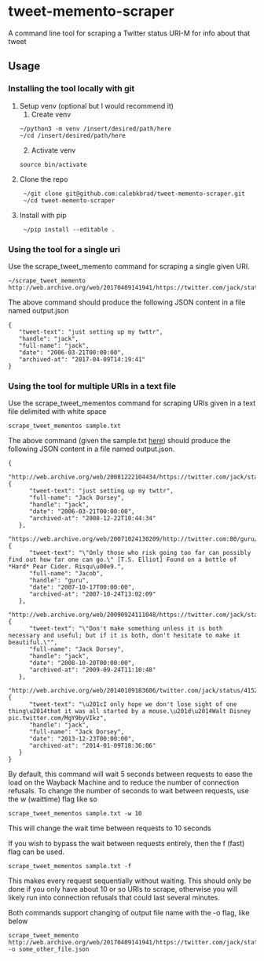 # tweet-memento-scraper  
A command line tool for scraping a Twitter status URI-M for info about that tweet  

## Usage

### Installing the tool locally with git  
1. Setup venv (optional but I would recommend it)
   1. Create venv
   ```
   ~/python3 -m venv /insert/desired/path/here
   ~/cd /insert/desired/path/here
   ```
   2. Activate venv
   ```
   source bin/activate
   ```
2. Clone the repo
   ```
    ~/git clone git@github.com:calebkbrad/tweet-memento-scraper.git
    ~/cd tweet-memento-scraper
   ```
3. Install with pip
   ```
    ~/pip install --editable .
   ```

### Using the tool for a single uri  
Use the scrape_tweet_memento command for scraping a single given URI.
```
~/scrape_tweet_memento http://web.archive.org/web/20170409141941/https://twitter.com/jack/status/20
```  
The above command should produce the following JSON content in a file named output.json  
```
{
   "tweet-text": "just setting up my twttr",
   "handle": "jack",
   "full-name": "jack",
   "date": "2006-03-21T00:00:00",
   "archived-at": "2017-04-09T14:19:41"
}  
```  
### Using the tool for multiple URIs in a text file  
Use the scrape_tweet_mementos command for scraping URIs given in a text file delimited with white space  
```
scrape_tweet_mementos sample.txt  
```  
The above command (given the sample.txt [here](sample.txt)) should produce the following JSON content in a file named output.json.  
```
{
   "http://web.archive.org/web/20081222104434/https://twitter.com/jack/status/20": {
      "tweet-text": "just setting up my twttr",
      "full-name": "Jack Dorsey",
      "handle": "jack",
      "date": "2006-03-21T00:00:00",
      "archived-at": "2008-12-22T10:44:34"
   },
   "https://web.archive.org/web/20071024130209/http://twitter.com:80/guru/statuses/343504652": {
      "tweet-text": "\"Only those who risk going too far can possibly find out how far one can go.\" [T.S. Elliot] Found on a bottle of *Hard* Pear Cider. Risqu\u00e9.",
      "full-name": "Jacob",
      "handle": "guru",
      "date": "2007-10-17T00:00:00",
      "archived-at": "2007-10-24T13:02:09"
   },
   "http://web.archive.org/web/20090924111048/https://twitter.com/jack/status/968105771": {
      "tweet-text": "\"Don't make something unless it is both necessary and useful; but if it is both, don't hesitate to make it beautiful.\"",
      "full-name": "Jack Dorsey",
      "handle": "jack",
      "date": "2008-10-20T00:00:00",
      "archived-at": "2009-09-24T11:10:48"
   },
   "http://web.archive.org/web/20140109183606/twitter.com/jack/status/415211454720004096": {
      "tweet-text": "\u201cI only hope we don't lose sight of one thing\u2014that it was all started by a mouse.\u201d\u2014Walt Disney pic.twitter.com/MgY9byVIkz",
      "handle": "jack",
      "full-name": "Jack Dorsey",
      "date": "2013-12-23T00:00:00",
      "archived-at": "2014-01-09T18:36:06"
   }
}
```
By default, this command will wait 5 seconds between requests to ease the load on the Wayback Machine and to reduce the number of connection refusals. To change the number of seconds to wait between requests, use the w (waittime) flag like so  
```
scrape_tweet_mementos sample.txt -w 10
```  
This will change the wait time between requests to 10 seconds  

If you wish to bypass the wait between requests entirely, then the f (fast) flag can be used.  
```
scrape_tweet_mementos sample.txt -f
```  
This makes every request sequentially without waiting. This should only be done if you only have about 10 or so URIs to scrape, otherwise you will likely run into connection refusals that could last several minutes.

Both commands support changing of output file name with the -o flag, like below  
```
scrape_tweet_memento http://web.archive.org/web/20170409141941/https://twitter.com/jack/status/20 -o some_other_file.json  
```